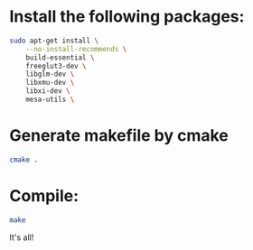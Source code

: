 # Install the following packages:

```sh
sudo apt-get install \
	--no-install-recommends \
	build-essential \
	freeglut3-dev \
	libglm-dev \
	libxmu-dev \
	libxi-dev \
	mesa-utils \

```

# Generate makefile by cmake

```sh
cmake .

```

# Compile:

```sh
make

```

It's all!

